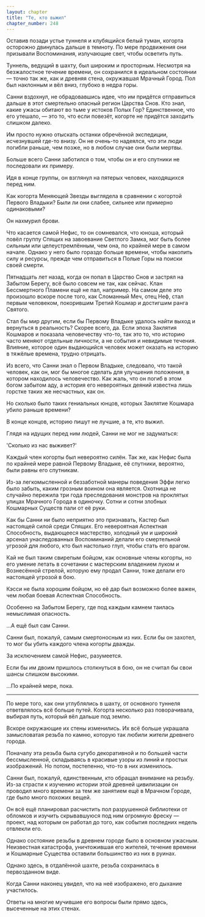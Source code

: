 ```yaml
---
layout: chapter
title: "Те, кто выжил"
chapter_number: 248
---
```


Оставив позади устье туннеля и клубящийся белый туман, когорта осторожно двинулась дальше в темноту. По мере продвижения они призывали Воспоминания, излучающие свет, чтобы осветить путь.

Туннель, ведущий в шахту, был широким и просторным. Несмотря на безжалостное течение времени, он сохранился в идеальном состоянии — точно так же, как и древняя стена, окружавшая Мрачный Город. Пол был наклонным и вёл вниз, глубоко в недра горы.

Санни вздохнул, не обрадовавшись идее, что им придётся отправиться дальше в этот смертельно опасный регион Царства Снов. Кто знал, какие ужасы обитают во тьме у истоков Полых Гор? Единственное, что его утешало, — это то, что если повезёт, когорте не придётся заходить слишком далеко.

Им просто нужно отыскать останки обречённой экспедиции, исчезнувшей где-то внизу. Он не очень-то надеялся, что эти люди погибли раньше, чем позже, но в любом случае они были мертвы.

Больше всего Санни заботился о том, чтобы он и его спутники не последовали их примеру.

Идя в конце группы, он взглянул на пятерых человек, находящихся перед ним.

Как когорта Меняющей Звезды выглядела в сравнении с когортой Первого Владыки? Были ли они слабее, сильнее или примерно одинаковыми?

Он нахмурил брови.

Что касается самой Нефис, то он сомневался, что юноша, который повёл группу Спящих на завоевание Светлого Замка, мог быть более сильным или целеустремлённым, чем она, по крайней мере в самом начале. Однако у него было гораздо больше времени, чтобы накопить силу и ресурсы, прежде чем отправиться в Полые Горы на поиски своей смерти.

Пятнадцать лет назад, когда он попал в Царство Снов и застрял на Забытом Берегу, всё было совсем не так, как сейчас. Клан Бессмертного Пламени ещё не пал, например. На самом деле это произошло вскоре после того, как Сломанный Меч, отец Неф, стал первым человеком, покорившим Третий Кошмар и достигшим ранга Святого.

Стал бы мир другим, если бы Первому Владыке удалось найти выход и вернуться в реальность? Скорее всего, да. Если эпоха Заклятия Кошмаров и показала человечеству что-то, так это то, что историю часто меняют отдельные личности, а не события и невидимые течения. Влияние, которое один выдающийся человек может оказать на историю в тяжёлые времена, трудно отрицать.

Из всего, что Санни знал о Первом Владыке, следовало, что такой человек, как он, мог бы многое сделать для улучшения положения, в котором находилось человечество. Как жаль, что он погиб в этом богом забытом аду, а история его невероятных деяний известна лишь горстке таких же несчастных, как он.

Но сколько было таких гениальных юнцов, которых Заклятие Кошмара убило раньше времени?

В конце концов, историю пишут не лучшие, а те, кто выжил.

Глядя на идущих перед ним людей, Санни не мог не задуматься:

'Сколько из нас выживет?'

Каждый член когорты был невероятно силён. Так же, как Нефис была по крайней мере равной Первому Владыке, её спутники, вероятно, были равны его спутникам.

Из-за легкомысленной и беззаботной манеры поведения Эффи легко было забыть, каким грозным воином она является. Охотница не случайно пережила три года преследования монстров на проклятых улицах Мрачного Города в одиночку. Сотни и сотни злобных Кошмарных Существ пали от её руки.

Как бы Санни ни было неприятно это признавать, Кастер был настоящей силой среди Спящих. Его невероятная Аспектная Способность, выдающееся мастерство, холодный ум и широкий арсенал унаследованных Воспоминаний делали его смертельной угрозой для любого, кто был настолько глуп, чтобы стать его врагом.

Кай не был таким свирепым бойцом, как основные члены когорты, но его умение летать в сочетании с мастерским владением луком и Вознесённой стрелой, которую ему продал Санни, тоже делали его настоящей угрозой в бою.

Кэсси не была хорошим бойцом, но её дар был возможно более важен, чем любая боевая Аспектная Способность.

Особенно на Забытом Берегу, где под каждым камнем таилась немыслимая опасность.

...А ещё был сам Санни.

Санни был, пожалуй, самым смертоносным из них. Если бы он захотел, то мог бы убить каждого члена когорты дважды.

За исключением самой Нефис, разумеется.

Если бы им двоим пришлось столкнуться в бою, он не считал бы свои шансы слишком высокими.

...По крайней мере, пока.

***

По мере того, как они углублялись в шахту, от основного туннеля ответвлялось всё больше путей. Когорта несколько раз поворачивала, выбирая путь, который вёл дальше под землю.

Вскоре окружающие их стены изменились. Их всё больше украшала замысловатая резьба по камню, которую так любили жители древнего города.

Поначалу эта резьба была сугубо декоративной и по большей части бессмысленной, складываясь в красивые узоры из линий и простых изображений. Но потом, постепенно, что-то в них изменилось.

Санни был, пожалуй, единственным, кто обращал внимание на резьбу. Из-за страсти к изучению истории этой древней цивилизации он проводил много времени за тем же занятием ещё в Мрачном Городе, где было много похожих вещей.

Он всё ещё планировал расчистить пол разрушенной библиотеки от обломков и изучить скрывавшуюся под ним огромную фреску — проект, над которым он работал до того, как события последних недель отвлекли его.

Однако состояние резьбы в древнем городе было в основном ужасным. Неизвестная катастрофа, уничтожившая его жителей, течение времени и Кошмарные Существа оставили большинство из них в руинах.

Однако здесь, в отдалённой шахте, резьба сохранилась в первозданном виде.

Когда Санни наконец увидел, что на неё изображено, его дыхание участилось.

Ответы на многие мучившие его вопросы были прямо здесь, высеченные на этих стенах.